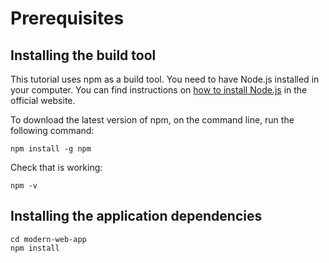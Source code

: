 # Prerequisites

## Installing the build tool

This tutorial uses npm as a build tool. You need to have Node.js installed in your computer. You can find instructions on [how to install Node.js](https://nodejs.org/en/download/) in the official website.

To download the latest version of npm, on the command line, run the following command:

```
npm install -g npm
```

Check that is working:

```
npm -v
```

## Installing the application dependencies

```
cd modern-web-app
npm install
```
